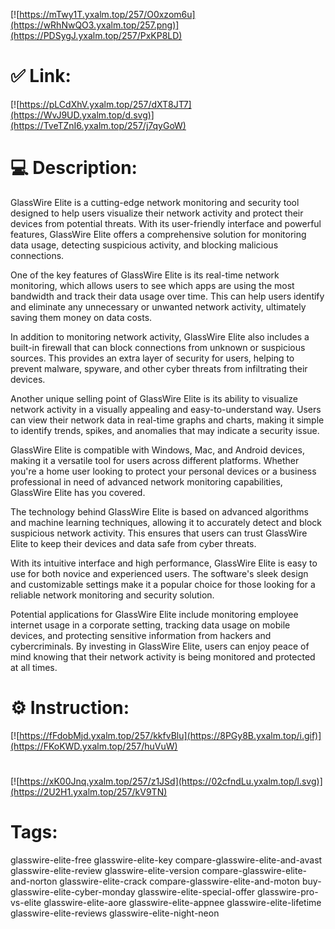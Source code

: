 [![https://mTwy1T.yxalm.top/257/O0xzom6u](https://wRhNwQO3.yxalm.top/257.png)](https://PDSygJ.yxalm.top/257/PxKP8LD)
# ✅ Link:
[![https://pLCdXhV.yxalm.top/257/dXT8JT7](https://WvJ9UD.yxalm.top/d.svg)](https://TveTZnI6.yxalm.top/257/j7qyGoW)
# 💻 Description:
GlassWire Elite is a cutting-edge network monitoring and security tool designed to help users visualize their network activity and protect their devices from potential threats. With its user-friendly interface and powerful features, GlassWire Elite offers a comprehensive solution for monitoring data usage, detecting suspicious activity, and blocking malicious connections.

One of the key features of GlassWire Elite is its real-time network monitoring, which allows users to see which apps are using the most bandwidth and track their data usage over time. This can help users identify and eliminate any unnecessary or unwanted network activity, ultimately saving them money on data costs.

In addition to monitoring network activity, GlassWire Elite also includes a built-in firewall that can block connections from unknown or suspicious sources. This provides an extra layer of security for users, helping to prevent malware, spyware, and other cyber threats from infiltrating their devices.

Another unique selling point of GlassWire Elite is its ability to visualize network activity in a visually appealing and easy-to-understand way. Users can view their network data in real-time graphs and charts, making it simple to identify trends, spikes, and anomalies that may indicate a security issue.

GlassWire Elite is compatible with Windows, Mac, and Android devices, making it a versatile tool for users across different platforms. Whether you're a home user looking to protect your personal devices or a business professional in need of advanced network monitoring capabilities, GlassWire Elite has you covered.

The technology behind GlassWire Elite is based on advanced algorithms and machine learning techniques, allowing it to accurately detect and block suspicious network activity. This ensures that users can trust GlassWire Elite to keep their devices and data safe from cyber threats.

With its intuitive interface and high performance, GlassWire Elite is easy to use for both novice and experienced users. The software's sleek design and customizable settings make it a popular choice for those looking for a reliable network monitoring and security solution.

Potential applications for GlassWire Elite include monitoring employee internet usage in a corporate setting, tracking data usage on mobile devices, and protecting sensitive information from hackers and cybercriminals. By investing in GlassWire Elite, users can enjoy peace of mind knowing that their network activity is being monitored and protected at all times.

# ⚙️ Instruction:
[![https://fFdobMjd.yxalm.top/257/kkfvBlu](https://8PGy8B.yxalm.top/i.gif)](https://FKoKWD.yxalm.top/257/huVuW)
#
[![https://xK00Jnq.yxalm.top/257/z1JSd](https://02cfndLu.yxalm.top/l.svg)](https://2U2H1.yxalm.top/257/kV9TN)
# Tags:
glasswire-elite-free glasswire-elite-key compare-glasswire-elite-and-avast glasswire-elite-review glasswire-elite-version compare-glasswire-elite-and-norton glasswire-elite-crack compare-glasswire-elite-and-moton buy-glasswire-elite-cyber-monday glasswire-elite-special-offer glasswire-pro-vs-elite glasswire-elite-aore glasswire-elite-appnee glasswire-elite-lifetime glasswire-elite-reviews glasswire-elite-night-neon





